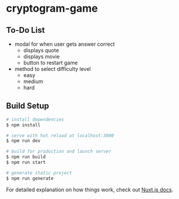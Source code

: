 # cryptogram-game

## To-Do List
- modal for when user gets answer correct
  - displays quote
  - displays movie
  - button to restart game
- method to select difficulty level
  - easy
  - medium
  - hard

## Build Setup

```bash
# install dependencies
$ npm install

# serve with hot reload at localhost:3000
$ npm run dev

# build for production and launch server
$ npm run build
$ npm run start

# generate static project
$ npm run generate
```

For detailed explanation on how things work, check out [Nuxt.js docs](https://nuxtjs.org).
